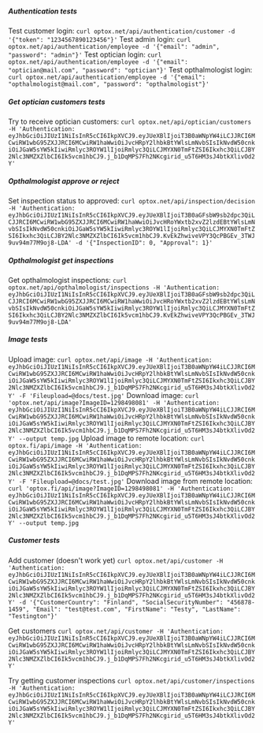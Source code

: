##### Authentication tests

Test customer login: `curl optox.net/api/authentication/customer -d '{"token": "1234567890123456"}'`
Test admin login: `curl optox.net/api/authentication/employee -d '{"email": "admin", "password": "admin"}'`
Test optician login: `curl optox.net/api/authentication/employee -d '{"email": "optician@mail.com", "password": "optician"}'`
Test opthalmologist login: `curl optox.net/api/authentication/employee -d '{"email": "opthalmologist@mail.com", "password": "opthalmologist"}'`

##### Get optician customers tests

Try to receive optician customers: `curl optox.net/api/optician/customers -H 'Authentication: eyJhbGciOiJIUzI1NiIsInR5cCI6IkpXVCJ9.eyJUeXBlIjoiT3B0aWNpYW4iLCJJRCI6MCwiRW1wbG95ZXJJRCI6MCwiRW1haWwiOiJvcHRpY2lhbkBtYWlsLmNvbSIsIkNvdW50cnkiOiJGaW5sYW5kIiwiRmlyc3ROYW1lIjoiRmlyc3QiLCJMYXN0TmFtZSI6Ikxhc3QiLCJBY2Nlc3NMZXZlbCI6Ik5vcm1hbCJ9.j_b1DqMPS7Fh2NKcgirid_u5T6HM3sJ4btkXlivOd2Y'`

##### Opthalmologist approve or reject

Set inspection status to approved: `curl optox.net/api/inspection/decision -H 'Authentication: eyJhbGciOiJIUzI1NiIsInR5cCI6IkpXVCJ9.eyJUeXBlIjoiT3B0aGFsbW9sb2dpc3QiLCJJRCI6MCwiRW1wbG95ZXJJRCI6MCwiRW1haWwiOiJvcHRoYWxtb2xvZ2lzdEBtYWlsLmNvbSIsIkNvdW50cnkiOiJGaW5sYW5kIiwiRmlyc3ROYW1lIjoiRmlyc3QiLCJMYXN0TmFtZSI6Ikxhc3QiLCJBY2Nlc3NMZXZlbCI6Ik5vcm1hbCJ9.KvEkZhwiveVPY3QcPBGEv_3TWJ9uv94m77M9oj8-LDA' -d '{"InspectionID": 0, "Approval": 1}'`

##### Opthalmologist get inspections

Get opthalmologist inspections: `curl optox.net/api/opthalmologist/inspections -H 'Authentication: eyJhbGciOiJIUzI1NiIsInR5cCI6IkpXVCJ9.eyJUeXBlIjoiT3B0aGFsbW9sb2dpc3QiLCJJRCI6MCwiRW1wbG95ZXJJRCI6MCwiRW1haWwiOiJvcHRoYWxtb2xvZ2lzdEBtYWlsLmNvbSIsIkNvdW50cnkiOiJGaW5sYW5kIiwiRmlyc3ROYW1lIjoiRmlyc3QiLCJMYXN0TmFtZSI6Ikxhc3QiLCJBY2Nlc3NMZXZlbCI6Ik5vcm1hbCJ9.KvEkZhwiveVPY3QcPBGEv_3TWJ9uv94m77M9oj8-LDA'`

##### Image tests

Upload image: `curl optox.net/api/image -H 'Authentication: eyJhbGciOiJIUzI1NiIsInR5cCI6IkpXVCJ9.eyJUeXBlIjoiT3B0aWNpYW4iLCJJRCI6MCwiRW1wbG95ZXJJRCI6MCwiRW1haWwiOiJvcHRpY2lhbkBtYWlsLmNvbSIsIkNvdW50cnkiOiJGaW5sYW5kIiwiRmlyc3ROYW1lIjoiRmlyc3QiLCJMYXN0TmFtZSI6Ikxhc3QiLCJBY2Nlc3NMZXZlbCI6Ik5vcm1hbCJ9.j_b1DqMPS7Fh2NKcgirid_u5T6HM3sJ4btkXlivOd2Y' -F 'Fileupload=@docs/test.jpg'`
Download image: `curl 'optox.net/api/image?ImageID=1298498081' -H 'Authentication: eyJhbGciOiJIUzI1NiIsInR5cCI6IkpXVCJ9.eyJUeXBlIjoiT3B0aWNpYW4iLCJJRCI6MCwiRW1wbG95ZXJJRCI6MCwiRW1haWwiOiJvcHRpY2lhbkBtYWlsLmNvbSIsIkNvdW50cnkiOiJGaW5sYW5kIiwiRmlyc3ROYW1lIjoiRmlyc3QiLCJMYXN0TmFtZSI6Ikxhc3QiLCJBY2Nlc3NMZXZlbCI6Ik5vcm1hbCJ9.j_b1DqMPS7Fh2NKcgirid_u5T6HM3sJ4btkXlivOd2Y' --output temp.jpg`
Upload image to remote location: `curl optox.fi/api/image -H 'Authentication: eyJhbGciOiJIUzI1NiIsInR5cCI6IkpXVCJ9.eyJUeXBlIjoiT3B0aWNpYW4iLCJJRCI6MCwiRW1wbG95ZXJJRCI6MCwiRW1haWwiOiJvcHRpY2lhbkBtYWlsLmNvbSIsIkNvdW50cnkiOiJGaW5sYW5kIiwiRmlyc3ROYW1lIjoiRmlyc3QiLCJMYXN0TmFtZSI6Ikxhc3QiLCJBY2Nlc3NMZXZlbCI6Ik5vcm1hbCJ9.j_b1DqMPS7Fh2NKcgirid_u5T6HM3sJ4btkXlivOd2Y' -F 'Fileupload=@docs/test.jpg'`
Download image from remote location: `curl 'optox.fi/api/image?ImageID=1298498081' -H 'Authentication: eyJhbGciOiJIUzI1NiIsInR5cCI6IkpXVCJ9.eyJUeXBlIjoiT3B0aWNpYW4iLCJJRCI6MCwiRW1wbG95ZXJJRCI6MCwiRW1haWwiOiJvcHRpY2lhbkBtYWlsLmNvbSIsIkNvdW50cnkiOiJGaW5sYW5kIiwiRmlyc3ROYW1lIjoiRmlyc3QiLCJMYXN0TmFtZSI6Ikxhc3QiLCJBY2Nlc3NMZXZlbCI6Ik5vcm1hbCJ9.j_b1DqMPS7Fh2NKcgirid_u5T6HM3sJ4btkXlivOd2Y' --output temp.jpg`


##### Customer tests
Add customer (doesn't work yet) `curl optox.net/api/customer -H 'Authentication: eyJhbGciOiJIUzI1NiIsInR5cCI6IkpXVCJ9.eyJUeXBlIjoiT3B0aWNpYW4iLCJJRCI6MCwiRW1wbG95ZXJJRCI6MCwiRW1haWwiOiJvcHRpY2lhbkBtYWlsLmNvbSIsIkNvdW50cnkiOiJGaW5sYW5kIiwiRmlyc3ROYW1lIjoiRmlyc3QiLCJMYXN0TmFtZSI6Ikxhc3QiLCJBY2Nlc3NMZXZlbCI6Ik5vcm1hbCJ9.j_b1DqMPS7Fh2NKcgirid_u5T6HM3sJ4btkXlivOd2Y' -d '{"CustomerCountry": "Finland", "SocialSecurityNumber": "456878-1459", "Email": "test@test.com", "FirstName": "Testy", "LastName": "Testington"}'`

Get customers `curl optox.net/api/customer -H 'Authentication: eyJhbGciOiJIUzI1NiIsInR5cCI6IkpXVCJ9.eyJUeXBlIjoiT3B0aWNpYW4iLCJJRCI6MCwiRW1wbG95ZXJJRCI6MCwiRW1haWwiOiJvcHRpY2lhbkBtYWlsLmNvbSIsIkNvdW50cnkiOiJGaW5sYW5kIiwiRmlyc3ROYW1lIjoiRmlyc3QiLCJMYXN0TmFtZSI6Ikxhc3QiLCJBY2Nlc3NMZXZlbCI6Ik5vcm1hbCJ9.j_b1DqMPS7Fh2NKcgirid_u5T6HM3sJ4btkXlivOd2Y'`

Try getting customer inspections `curl optox.net/api/customer/inspections -H 'Authentication: eyJhbGciOiJIUzI1NiIsInR5cCI6IkpXVCJ9.eyJUeXBlIjoiT3B0aWNpYW4iLCJJRCI6MCwiRW1wbG95ZXJJRCI6MCwiRW1haWwiOiJvcHRpY2lhbkBtYWlsLmNvbSIsIkNvdW50cnkiOiJGaW5sYW5kIiwiRmlyc3ROYW1lIjoiRmlyc3QiLCJMYXN0TmFtZSI6Ikxhc3QiLCJBY2Nlc3NMZXZlbCI6Ik5vcm1hbCJ9.j_b1DqMPS7Fh2NKcgirid_u5T6HM3sJ4btkXlivOd2Y'`